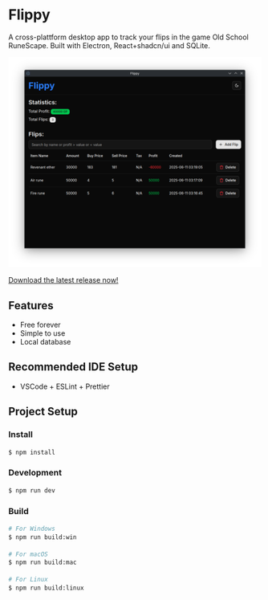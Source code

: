 # Flippy

A cross-plattform desktop app to track your flips in the game Old School RuneScape. Built with Electron, React+shadcn/ui and SQLite.

![A screenshot showcasing the user interface](resources/image.png)

[Download the latest release now!](https://github.com/enginkarakurt/flippy/releases/latest)

## Features

- Free forever
- Simple to use
- Local database

## Recommended IDE Setup

- VSCode + ESLint + Prettier

## Project Setup

### Install

```bash
$ npm install
```

### Development

```bash
$ npm run dev
```

### Build

```bash
# For Windows
$ npm run build:win

# For macOS
$ npm run build:mac

# For Linux
$ npm run build:linux
```
